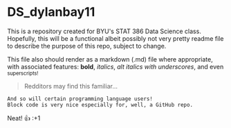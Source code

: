 # DS_dylanbay11

This is a repository created for BYU's STAT 386 Data Science class. 
Hopefully, this will be a functional albeit possibly not very pretty 
readme file to describe the purpose of this repo, subject to change.

This file also should render as a markdown (.md) file where appropriate, 
with associated features: **bold**, *italics*, _alt italics with 
underscores_, and even <sup>superscripts</sub>!

> Redditors may find this familiar...

```
And so will certain programming language users!
Block code is very nice especially for, well, a GitHub repo.
```

Neat!
:+1:
:+1
